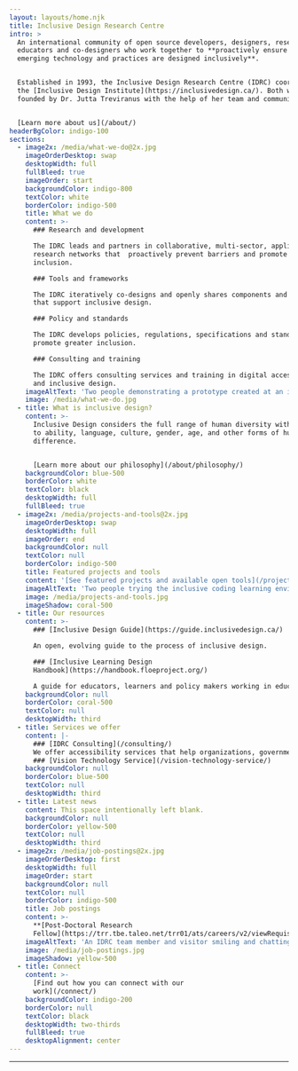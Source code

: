```yaml
---
layout: layouts/home.njk
title: Inclusive Design Research Centre
intro: >
  An international community of open source developers, designers, researchers,
  educators and co-designers who work together to **proactively ensure that
  emerging technology and practices are designed inclusively**.


  Established in 1993, the Inclusive Design Research Centre (IDRC) coordinates
  the [Inclusive Design Institute](https://inclusivedesign.ca/). Both were
  founded by Dr. Jutta Treviranus with the help of her team and community.


  [Learn more about us](/about/)
headerBgColor: indigo-100
sections:
  - image2x: /media/what-we-do@2x.jpg
    imageOrderDesktop: swap
    desktopWidth: full
    fullBleed: true
    imageOrder: start
    backgroundColor: indigo-800
    textColor: white
    borderColor: indigo-500
    title: What we do
    content: >-
      ### Research and development

      The IDRC leads and partners in collaborative, multi-sector, applied
      research networks that  proactively prevent barriers and promote greater
      inclusion.

      ### Tools and frameworks

      The IDRC iteratively co-designs and openly shares components and systems
      that support inclusive design.

      ### Policy and standards

      The IDRC develops policies, regulations, specifications and standards to
      promote greater inclusion.

      ### Consulting and training

      The IDRC offers consulting services and training in digital accessibility
      and inclusive design.
    imageAltText: 'Two people demonstrating a prototype created at an inclusive cities hackathon that the IDRC facilitated.'
    image: /media/what-we-do.jpg
  - title: What is inclusive design?
    content: >-
      Inclusive Design considers the full range of human diversity with respect
      to ability, language, culture, gender, age, and other forms of human
      difference.


      [Learn more about our philosophy](/about/philosophy/)
    backgroundColor: blue-500
    borderColor: white
    textColor: black
    desktopWidth: full
    fullBleed: true
  - image2x: /media/projects-and-tools@2x.jpg
    imageOrderDesktop: swap
    desktopWidth: full
    imageOrder: end
    backgroundColor: null
    textColor: null
    borderColor: indigo-500
    title: Featured projects and tools
    content: '[See featured projects and available open tools](/projects-and-tools/)'
    imageAltText: 'Two people trying the inclusive coding learning environment the IDRC has created, which involves robots, tactile boards, and cards.'
    image: /media/projects-and-tools.jpg
    imageShadow: coral-500
  - title: Our resources
    content: >-
      ### [Inclusive Design Guide](https://guide.inclusivedesign.ca/)

      An open, evolving guide to the process of inclusive design.

      ### [Inclusive Learning Design
      Handbook](https://handbook.floeproject.org/)

      A guide for educators, learners and policy makers working in education.
    backgroundColor: null
    borderColor: coral-500
    textColor: null
    desktopWidth: third
  - title: Services we offer
    content: |-
      ### [IDRC Consulting](/consulting/)
      We offer accessibility services that help organizations, governments, corporations, and non-profits ensure their offerings are inclusive.
      ### [Vision Technology Service](/vision-technology-service/)
    backgroundColor: null
    borderColor: blue-500
    textColor: null
    desktopWidth: third
  - title: Latest news
    content: This space intentionally left blank.
    backgroundColor: null
    borderColor: yellow-500
    textColor: null
    desktopWidth: third
  - image2x: /media/job-postings@2x.jpg
    imageOrderDesktop: first
    desktopWidth: full
    imageOrder: start
    backgroundColor: null
    textColor: null
    borderColor: indigo-500
    title: Job postings
    content: >-
      **[Post-Doctoral Research
      Fellow](https://trr.tbe.taleo.net/trr01/ats/careers/v2/viewRequisition?org=OCADU&cws=37&rid=1811)**
    imageAltText: 'An IDRC team member and visitor smiling and chatting about a project demonstration at an event.'
    image: /media/job-postings.jpg
    imageShadow: yellow-500
  - title: Connect
    content: >-
      [Find out how you can connect with our
      work](/connect/)
    backgroundColor: indigo-200
    borderColor: null
    textColor: black
    desktopWidth: two-thirds
    fullBleed: true
    desktopAlignment: center
---
```

***
